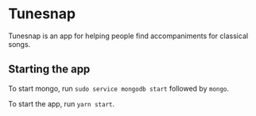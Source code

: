 # Tunesnap

Tunesnap is an app for helping people find accompaniments for classical songs.

## Starting the app

To start mongo, run `sudo service mongodb start` followed by `mongo`.

To start the app, run `yarn start`.
